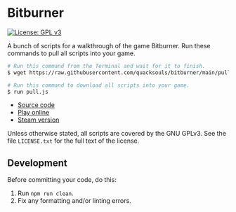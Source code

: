 # Bitburner

[![License: GPL v3](https://img.shields.io/badge/License-GPL%20v3-blue.svg)](http://www.gnu.org/licenses/gpl-3.0)

A bunch of scripts for a walkthrough of the game Bitburner. Run these commands
to pull all scripts into your game.

```sh
# Run this command from the Terminal and wait for it to finish.
$ wget https://raw.githubusercontent.com/quacksouls/bitburner/main/pull.js pull.js

# Run this command to download all scripts into your game.
$ run pull.js
```

<!-- prettier-ignore -->
- [Source code](https://github.com/bitburner-official/bitburner-src)
- [Play online](https://danielyxie.github.io/bitburner/)
- [Steam version](https://store.steampowered.com/app/1812820/Bitburner/)

Unless otherwise stated, all scripts are covered by the GNU GPLv3. See the file
`LICENSE.txt` for the full text of the license.

## Development

Before committing your code, do this:

1. Run `npm run clean`.
1. Fix any formatting and/or linting errors.
